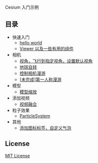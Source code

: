 Cesium 入门示例

## 目录

- 快速入门
  - [hello world](https://sogrey.github.io/Cesium-start-Example/hello-world.html)
  - [Viewer 以及一些有用的组件](https://sogrey.github.io/Cesium-start-Example/examples/Viewer-some-helpful-widgets.html)
- 相机
  - [视角，飞行到指定视角，设置默认视角](https://sogrey.github.io/Cesium-start-Example/examples/camera/view-beijing.html)
  - [地球自转](https://sogrey.github.io/Cesium-start-Example/examples/camera/earth-rotation.html)
  - [控制相机漫游](https://sogrey.github.io/Cesium-start-Example/examples/camera/camera-roaming.html)
  - [[未完成]第一人称漫游](https://sogrey.github.io/Cesium-start-Example/examples/camera/first-person-roaming.html)
- 模型
  - [模型缩放](https://sogrey.github.io/Cesium-start-Example/examples/model/ModelScale.html)
- 添加视频
  - [视频融合](https://sogrey.github.io/Cesium-start-Example/examples/video/Video-Fusion.html)
- 粒子效果
  - [ParticleSystem](https://sogrey.github.io/Cesium-start-Example/examples/ParticleSystem/ParticleSystem.html)
- 其他
  - [添加图标标签，自定义气泡](https://sogrey.github.io/Cesium-start-Example/examples/other/CustomBubble.html)

## License
[MIT License](https://sogrey.github.io/about/mit.html)